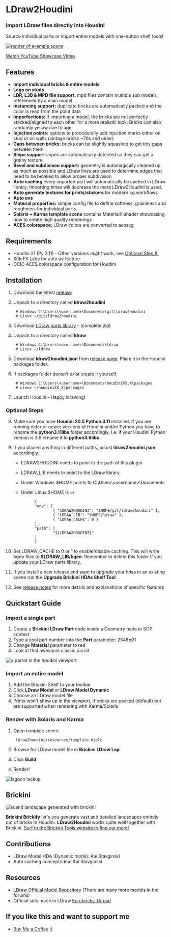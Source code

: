 # LDraw2Houdini

### Import LDraw files directly into Houdini

Source individual parts or import entire models with one-button shelf tools!

[![render of example scene](/resources/help/brickini_example_scene.jpg)](https://youtu.be/JDEZ5LpPKfM)

[Watch YouTube Showcase Video](https://youtu.be/JDEZ5LpPKfM)

## Features
- **Import individual bricks & entire models**
- **Logo on studs**
- **LDR, L3B & MPD file support:** mpd files contain multiple sub models, referenced by a main model
- **Instancing support:** duplicate bricks are automatically packed and the color is read from the point data
- **Imperfections:** if importing a model, the bricks are not perfectly stacked/aligned to each other for a more realistic look. Bricks can also randomly yellow due to age.
- **Injection points:** options to procedurally add injection marks either on stud or on walls (vintage bricks ~70s and older)
- **Gaps between bricks:** bricks can be slightly squashed to get tiny gaps between them
- **Slope support** slopes are automatically detected so they can get a grainy texture
- **Bevel and subdivison support:** geometry is automagically cleaned up as much as possible and LDraw lines are used to determine edges that need to be beveled to allow proper subdivision
- **Auto caching** every imported part will automatically be cached in LDraw library; Importing times will decrease the more LDraw2Houdini is used.
- **Auto generate textures for prints/stickers** for modern cg workflows
- **Auto uvs**
- **Material properties:** simple config file to define softness, graininess and roughness for individual parts
- **Solaris + Karma template scene** contains MaterialX shader showcasing how to create high quality renderings
- **ACES colorspace:** LDraw colors are converted to acescg

## Requirements
- Houdini 21 (Py 3.11) - Other versions *might* work, see [Optional Step 8.](#optional_id)
- SideFX Labs for auto uv feature
- OCIO ACES colorspace configuration for Houdini

## Installation

1. Download the latest [release](https://github.com/stefanmuller/ldraw2houdini/releases)
2. Unpack to a directory called **ldraw2houdini**

        # Windows C:\Users\<username>\Documents\git\ldraw2houdini 
        # Linux ~/git/ldraw2houdini

3. Download [LDraw parts library](https://library.ldraw.org/updates?latest) - (complete.zip)
4. Unpack to a directory called **ldraw**

        # Windows C:\Users\<username>\Documents\ldraw
        # Linux ~/ldraw

5. Download **ldraw2houdini.json** from [release page](https://github.com/stefanmuller/ldraw2houdini/releases). Place it in the Houdini packages folder.
6. If packages folder doesn't exist create it yourself.

        # Windows C:\Users\<username>\Documents\houdiniXX.X\packages
        # Linux ~/houdiniXX.X/packages

7. Launch Houdini - Happy ldrawing!

<a id="optional_id"></a>
### Optional Steps
8. Make sure you have **Houdini 20.5 Python 3.11** installed. If you are running older or newer versions of Houdini and/or Python you have to rename the **python3.11libs** folder accordingly. I.e. if your Houdini Python version is 3.9 rename it to **python3.9libs** 

9. If you placed anything in different paths, adjust **ldraw2houdini.json** accordingly.
    - LDRAW2HOUDINI needs to point to the path of this plugin
    - LDRAW_LIB needs to point to the LDraw library
    - Under Windows $HOME points to C:\Users\\\<username>\Documents
    - Under Linux $HOME is ~/

                {
                "env": [
                        { "LDRAW2HOUDINI": "$HOME/git/ldraw2houdini" },
                        { "LDRAW_LIB": "$HOME/ldraw" },
                        { "LDRAW_CACHE": 0 }
                ],
                "path": [
                        "${LDRAW2HOUDINI}"
                ]
                }

10. Set LDRAW_CACHE to 0 or 1 to enable/disable caching. This will write bgeo files to **$LDRAW_LIB/bgeo**. Remember to delete this folder if you update your LDraw parts library.
11. If you install a new release and want to upgrade your hdas in an existing scene run the **Upgrade Brickini HDAs Shelf Tool**
12. See [release notes](https://github.com/stefanmuller/ldraw2houdini/releases) for more details and explanations of specific features


## Quickstart Guide

### Import a single part

1. Create a **Brickini LDraw Part** node inside a Geometry node in SOP context
2. Type a cool part number into the **Part** parameter: 2546p01
3. Change **Material** parameter to red
4. Look at that awesome classic parrot

![a parrot in the houdini viewport](/resources/help/brickini_ldraw_part.jpg)

### Import an entire model

1. Add the Brickini Shelf to your toolbar 
2. Click **LDraw Model** or **LDraw Model Dynamic**
3. Choose an LDraw model file
4. Prints won't show up in the viewport, if bricks are packed (default) but are supported when rendering with Karma/Solaris

### Render with Solaris and Karma

1. Open template scene:

        ldraw2houdini/resources/template.hiplc

2. Browse for LDraw model file in **Brickini LDraw Lop**
3. Click **Build**
4. Render!

![lagoon lockup](/resources/help/brickini_ldraw_model.jpg)

## Brickini
![island landscape generated with brickini](/resources/help/brickini_splash.jpg)

**Brickini Brickify** let's you generate vast and detailed landscapes entirely out of bricks in Houdini. **LDraw2Houdini** works quite well together with Brickini. [Surf to the Brickini Tools website to find out more!](https://brickini-tools.com/)

## Contributions
- LDraw Model HDA (Dynamic mode): Kai Stavginski
- Auto caching concept/idea: Kai Stavginski

## Resources

- [LDraw Official Model Repository](https://library.ldraw.org/omr) (There are many more models in the forums)
- Official sets made in LDraw
[Eurobricks Thread](https://www.eurobricks.com/forum/index.php?/forums/topic/48285-key-topic-official-lego-sets-made-in-ldraw/)

## If you like this and want to support me

- [Buy Me a Coffee](https://www.buymeacoffee.com/stefanmuller) :)